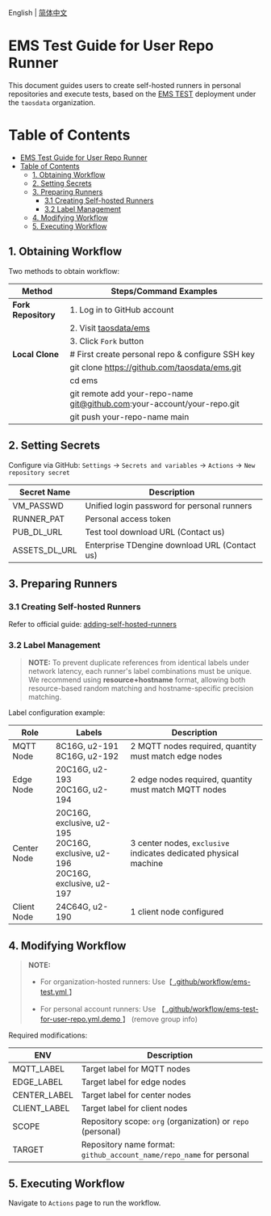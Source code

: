 
English | [简体中文](USER-REPO-TEST-GUIDE-CN.md)

# EMS Test Guide for User Repo Runner
This document guides users to create self-hosted runners in personal repositories and execute tests, based on the [EMS TEST](./README-CN.md) deployment under the `taosdata` organization.

# Table of Contents
- [EMS Test Guide for User Repo Runner](#ems-test-guide-for-user-repo-runner)
- [Table of Contents](#table-of-contents)
  - [1. Obtaining Workflow](#1-obtaining-workflow)
  - [2. Setting Secrets](#2-setting-secrets)
  - [3. Preparing Runners](#3-preparing-runners)
    - [3.1 Creating Self-hosted Runners](#31-creating-self-hosted-runners)
    - [3.2 Label Management](#32-label-management)
  - [4. Modifying Workflow](#4-modifying-workflow)
  - [5. Executing Workflow](#5-executing-workflow)

## 1. Obtaining Workflow

Two methods to obtain workflow:

| Method              | Steps/Command Examples                                      |
|---------------------|------------------------------------------------------------|
| **Fork Repository** | 1. Log in to GitHub account                                |
|                     | 2. Visit [taosdata/ems](https://github.com/taosdata/ems)   |
|                     | 3. Click `Fork` button                                     |
| **Local Clone**     | # First create personal repo & configure SSH key          |
|                     | git clone https://github.com/taosdata/ems.git              |
|                     | cd ems                                                     |
|                     | git remote add your-repo-name git@github.com:your-account/your-repo.git |
|                     | git push your-repo-name main                               |

## 2. Setting Secrets
Configure via GitHub: `Settings` → `Secrets and variables` → `Actions` → `New repository secret`

| Secret Name   | Description                                  |
|---------------|----------------------------------------------|
| VM_PASSWD     | Unified login password for personal runners  |
| RUNNER_PAT    | Personal access token                        |
| PUB_DL_URL    | Test tool download URL (Contact us)          |
| ASSETS_DL_URL | Enterprise TDengine download URL (Contact us)|

## 3. Preparing Runners

### 3.1 Creating Self-hosted Runners
Refer to official guide: [adding-self-hosted-runners](https://docs.github.com/en/actions/hosting-your-own-runners/managing-self-hosted-runners/adding-self-hosted-runners)

### 3.2 Label Management

> **NOTE:**
> To prevent duplicate references from identical labels under network latency, each runner's label combinations must be unique. We recommend using <b>resource+hostname</b> format, allowing both resource-based random matching and hostname-specific precision matching.

Label configuration example:

| Role          | Labels                                  | Description                                                                 |
|---------------|-----------------------------------------|-----------------------------------------------------------------------------|
| MQTT Node     | 8C16G, u2-191<br>8C16G, u2-192          | 2 MQTT nodes required, quantity must match edge nodes                      |
| Edge Node     | 20C16G, u2-193<br>20C16G, u2-194        | 2 edge nodes required, quantity must match MQTT nodes                      |
| Center Node   | 20C16G, exclusive, u2-195<br>20C16G, exclusive, u2-196<br>20C16G, exclusive, u2-197 | 3 center nodes, `exclusive` indicates dedicated physical machine |
| Client Node   | 24C64G, u2-190                          | 1 client node configured                                                 |

## 4. Modifying Workflow

> **NOTE:**
> - For organization-hosted runners: Use【[ .github/workflow/ems-test.yml ](.github/workflows/ems-test.yml)】
>
> - For personal account runners: Use 【[ .github/workflow/ems-test-for-user-repo.yml.demo ](.github/workflows/ems-test-for-user-repo.yml.demo)】 (remove group info)

Required modifications:

| ENV           | Description                                                       |
|---------------|-------------------------------------------------------------------|
| MQTT_LABEL    | Target label for MQTT nodes                                       |
| EDGE_LABEL    | Target label for edge nodes                                       |
| CENTER_LABEL  | Target label for center nodes                                     |
| CLIENT_LABEL  | Target label for client nodes                                     |
| SCOPE         | Repository scope: `org` (organization) or `repo` (personal)       |
| TARGET        | Repository name format: `github_account_name/repo_name` for personal |

## 5. Executing Workflow
Navigate to `Actions` page to run the workflow.

